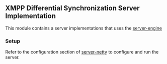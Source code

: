 ## XMPP Differential Synchronization Server Implementation
This module contains a server implementations that uses the [server-engine](../server-engine)

### Setup
Refer to the configuration section of [server-netty](../server-netty) to configure and run the server.



